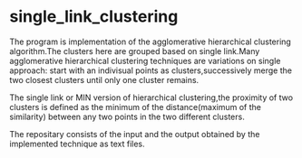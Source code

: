# single_link_clustering
The program is implementation of the agglomerative hierarchical clustering algorithm.The clusters here are grouped based on single link.Many agglomerative hierarchical clustering techniques are variations on single approach: start with an indivisual points as clusters,successively merge the two closest clusters until only one cluster remains.

The single link or MIN version of hierarchical clustering,the proximity of two clusters is defined as the minimum of the distance(maximum of the similarity) between any two points in the two different clusters.

The repositary consists of the input and the output obtained by the implemented technique as text files.
